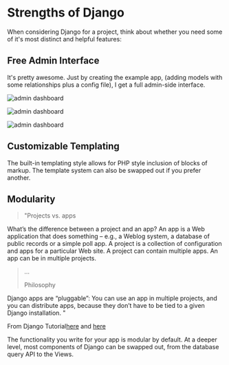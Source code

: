 # Strengths of Django

When considering Django for a project, think about whether you need some of it's most distinct and helpful features:

## Free Admin Interface

It's pretty awesome.  Just by creating the example app, (adding models with some relationships plus a config file), I get a full admin-side interface.

![admin dashboard][admin-ss-1]

![admin dashboard][admin-ss-2]

![admin dashboard][admin-ss-3]

[admin-ss-1]: https://github.com/paradasia/django-python-info/blob/master/django-admin-1.png
[admin-ss-2]: https://github.com/paradasia/django-python-info/blob/master/django-admin-2.png
[admin-ss-3]: https://github.com/paradasia/django-python-info/blob/master/django-admin-3.png

## Customizable Templating

The built-in templating style allows for PHP style inclusion of blocks of markup.  The template system can also be swapped out if you prefer another.

## Modularity

>"Projects vs. apps
>
What’s the difference between a project and an app? An app is a Web application that does something – e.g., a Weblog system, a database of public records or a simple poll app. A project is a collection of configuration and apps for a particular Web site. A project can contain multiple apps. An app can be in multiple projects.
>
>...
>
>Philosophy
>
Django apps are “pluggable”: You can use an app in multiple projects, and you can distribute apps, because they don’t have to be tied to a given Django installation.
"

From Django Tutorial[here][project-vs-app-q] and [here][django-philosophy]

The functionality you write for your app is modular by default.  At a deeper level, most components of Django can be swapped out, from the database query API to the Views.

[project-vs-app-q]: https://docs.djangoproject.com/en/1.5/intro/tutorial01/#creating-models
[django-philosophy]: https://docs.djangoproject.com/en/1.5/intro/tutorial01/#activating-models
